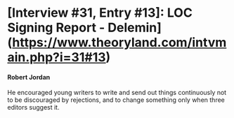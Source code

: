 # [Interview #31, Entry #13]: LOC Signing Report - Delemin](https://www.theoryland.com/intvmain.php?i=31#13)

#### Robert Jordan

He encouraged young writers to write and send out things continuously not to be discouraged by rejections, and to change something only when three editors suggest it.

